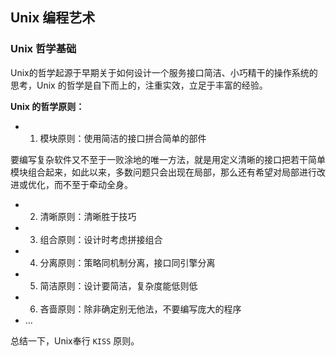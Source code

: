 
## Unix 编程艺术

### Unix 哲学基础

Unix的哲学起源于早期关于如何设计一个服务接口简洁、小巧精干的操作系统的思考，Unix 的哲学是自下而上的，注重实效，立足于丰富的经验。

**Unix 的哲学原则：**

- 1. 模块原则：使用简洁的接口拼合简单的部件

要编写复杂软件又不至于一败涂地的唯一方法，就是用定义清晰的接口把若干简单模块组合起来，如此以来，多数问题只会出现在局部，那么还有希望对局部进行改进或优化，而不至于牵动全身。

- 2. 清晰原则：清晰胜于技巧
- 3. 组合原则：设计时考虑拼接组合
- 4. 分离原则：策略同机制分离，接口同引擎分离
- 5. 简洁原则：设计要简洁，复杂度能低则低
- 6. 吝啬原则：除非确定别无他法，不要编写庞大的程序
- ...

总结一下，Unix奉行 `KISS` 原则。